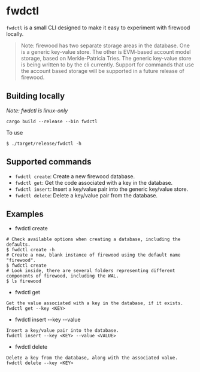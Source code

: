 # fwdctl

`fwdctl` is a small CLI designed to make it easy to experiment with firewood locally. 

> Note: firewood has two separate storage areas in the database. One is a generic key-value store. 
The other is EVM-based account model storage, based on Merkle-Patricia Tries. The generic key-value
store is being written to by the cli currently. Support for commands that use the account based storage
will be supported in a future release of firewood.  

## Building locally
*Note: fwdctl is linux-only*
```
cargo build --release --bin fwdctl
```
To use
```
$ ./target/release/fwdctl -h
```

## Supported commands
* `fwdctl create`: Create a new firewood database.
* `fwdctl get`: Get the code associated with a key in the database.
* `fwdctl insert`: Insert a key/value pair into the generic key/value store.
* `fwdctl delete`: Delete a key/value pair from the database. 

## Examples
* fwdctl create
```
# Check available options when creating a database, including the defaults.
$ fwdctl create -h
# Create a new, blank instance of firewood using the default name "firewood".
$ fwdctl create
# Look inside, there are several folders representing different components of firewood, including the WAL.
$ ls firewood
```
* fwdctl get <KEY>
```
Get the value associated with a key in the database, if it exists.
fwdctl get --key <KEY>
```
* fwdctl insert --key <KEY> --value <VALUE>
```
Insert a key/value pair into the database.
fwdctl insert --key <KEY> --value <VALUE>
```
* fwdctl delete <KEY>
```
Delete a key from the database, along with the associated value.
fwdctl delete --key <KEY>
```

